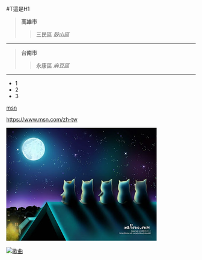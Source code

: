 #T這是H1

> **高雄市**
>>三民區
>> *鼓山區*
***
> **台南市**
>>永康區
>> *麻豆區*
***
* 1
* 2
* 3

[msn](https://www.msn.com/zh-tw)

<https://www.msn.com/zh-tw>

![中秋](1.jpg "中秋")


[![歌曲](https://youtu.be/V0XUd8f2pz8?t=0/0.jpg)](https://youtu.be/V0XUd8f2pz8?t=0"歌曲")
